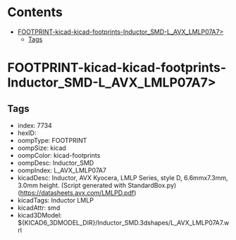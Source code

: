



Contents
========

* [FOOTPRINT-kicad-kicad-footprints-Inductor_SMD-L_AVX_LMLP07A7>](#footprint-kicad-kicad-footprints-inductor_smd-l_avx_lmlp07a7)
	* [Tags](#tags)

# FOOTPRINT-kicad-kicad-footprints-Inductor_SMD-L_AVX_LMLP07A7>

## Tags

- index: 7734
- hexID: 
- oompType: FOOTPRINT
- oompSize: kicad
- oompColor: kicad-footprints
- oompDesc: Inductor_SMD
- oompIndex: L_AVX_LMLP07A7
- kicadDesc: Inductor, AVX Kyocera, LMLP Series, style D, 6.6mmx7.3mm, 3.0mm height. (Script generated with StandardBox.py) (https://datasheets.avx.com/LMLPD.pdf)
- kicadTags: Inductor LMLP
- kicadAttr: smd
- kicad3DModel: ${KICAD6_3DMODEL_DIR}/Inductor_SMD.3dshapes/L_AVX_LMLP07A7.wrl
